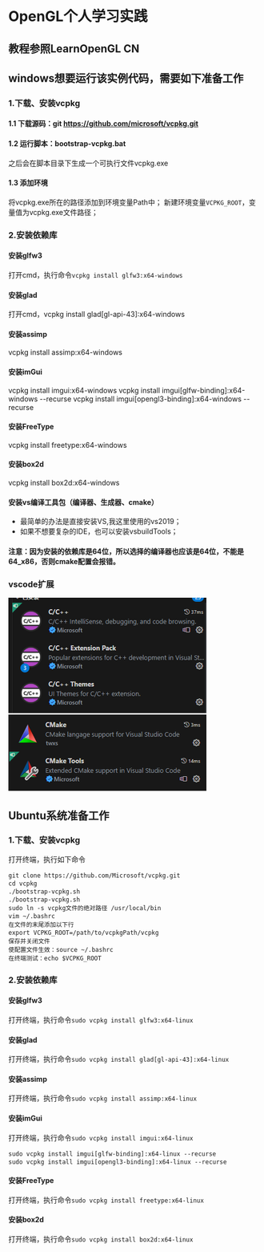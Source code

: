 # OpenGL个人学习实践

## 教程参照LearnOpenGL CN

## windows想要运行该实例代码，需要如下准备工作

### 1.下载、安装vcpkg

#### 1.1 下载源码：git https://github.com/microsoft/vcpkg.git
#### 1.2 运行脚本：bootstrap-vcpkg.bat
之后会在脚本目录下生成一个可执行文件vcpkg.exe
#### 1.3 添加环境
将vcpkg.exe所在的路径添加到环境变量Path中；
新建环境变量```VCPKG_ROOT```，变量值为vcpkg.exe文件路径；

### 2.安装依赖库

#### 安装glfw3
打开cmd，执行命令```vcpkg install glfw3:x64-windows```
#### 安装glad
打开cmd，vcpkg install glad[gl-api-43]:x64-windows
#### 安装assimp
vcpkg install assimp:x64-windows
#### 安装imGui
vcpkg install imgui:x64-windows
vcpkg install imgui[glfw-binding]:x64-windows --recurse
vcpkg install imgui[opengl3-binding]:x64-windows --recurse
#### 安装FreeType
vcpkg install freetype:x64-windows
#### 安装box2d
vcpkg install box2d:x64-windows

#### 安装vs编译工具包（编译器、生成器、cmake）

- 最简单的办法是直接安装VS,我这里使用的vs2019；
- 如果不想要复杂的IDE，也可以安装vsbuildTools；

#### 注意：因为安装的依赖库是64位，所以选择的编译器也应该是64位，不能是64_x86，否则cmake配置会报错。

### vscode扩展
![](vscode扩展.png)
![vscode扩展2](image.png)

## Ubuntu系统准备工作

### 1.下载、安装vcpkg

打开终端，执行如下命令
```shell
git clone https://github.com/Microsoft/vcpkg.git
cd vcpkg
./bootstrap-vcpkg.sh
./bootstrap-vcpkg.sh
sudo ln -s vcpkg文件的绝对路径 /usr/local/bin
vim ~/.bashrc
在文件的末尾添加以下行
export VCPKG_ROOT=/path/to/vcpkgPath/vcpkg
保存并关闭文件
使配置文件生效：source ~/.bashrc
在终端测试：echo $VCPKG_ROOT
```

### 2.安装依赖库

#### 安装glfw3
打开终端，执行命令```sudo vcpkg install glfw3:x64-linux```
#### 安装glad
打开终端，执行命令```sudo vcpkg install glad[gl-api-43]:x64-linux```
#### 安装assimp
打开终端，执行命令```sudo vcpkg install assimp:x64-linux```
#### 安装imGui
打开终端，执行命令```sudo vcpkg install imgui:x64-linux```
```shell
sudo vcpkg install imgui[glfw-binding]:x64-linux --recurse
sudo vcpkg install imgui[opengl3-binding]:x64-linux --recurse
```
#### 安装FreeType
打开终端，执行命令```sudo vcpkg install freetype:x64-linux```
#### 安装box2d
打开终端，执行命令```sudo vcpkg install box2d:x64-linux```